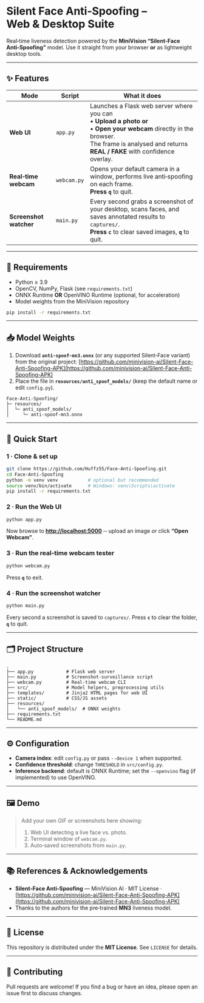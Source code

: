# Silent Face Anti‑Spoofing – Web & Desktop Suite

Real‑time liveness detection powered by the **MiniVision “Silent‑Face Anti‑Spoofing”** model. Use it straight from your browser **or** as lightweight desktop tools.

---

## ✨ Features

| Mode                   | Script      | What it does                                                                                                                                                                                              |
| ---------------------- | ----------- | --------------------------------------------------------------------------------------------------------------------------------------------------------------------------------------------------------- |
| **Web UI**             | `app.py`    | Launches a Flask web server where you can<br>▪ **Upload a photo** **or**<br>▪ **Open your webcam** directly in the browser.<br>The frame is analysed and returns **REAL / FAKE** with confidence overlay. |
| **Real‑time webcam**   | `webcam.py` | Opens your default camera in a window, performs live anti‑spoofing on each frame. <br>**Press `q`** to quit.                                                                                              |
| **Screenshot watcher** | `main.py`   | Every second grabs a screenshot of your desktop, scans faces, and saves annotated results to `captures/`. <br>**Press `c`** to clear saved images, **`q`** to quit.                                       |

---

## 🔧 Requirements

* Python ≥ 3.9
* OpenCV, NumPy, Flask (see `requirements.txt`)
* ONNX Runtime **OR** OpenVINO Runtime (optional, for acceleration)
* Model weights from the MiniVision repository

```bash
pip install -r requirements.txt
```

---

## 📥 Model Weights

1. Download **`anti-spoof-mn3.onnx`** (or any supported Silent‑Face variant) from the original project: [https://github.com/minivision-ai/Silent-Face-Anti-Spoofing-APK](https://github.com/minivision-ai/Silent-Face-Anti-Spoofing-APK)
2. Place the file in **`resources/anti_spoof_models/`** (keep the default name or edit `config.py`).

```
Face-Anti-Spoofing/
├─ resources/
│  └─ anti_spoof_models/
│     └─ anti-spoof-mn3.onnx
```

---

## 🚀 Quick Start

### 1 · Clone & set up

```bash
git clone https://github.com/Huffz55/Face-Anti-Spoofing.git
cd Face-Anti-Spoofing
python -m venv venv           # optional but recommended
source venv/bin/activate      # Windows: venv\Scripts\activate
pip install -r requirements.txt
```

### 2 · Run the Web UI

```bash
python app.py
```

Now browse to **[http://localhost:5000](http://localhost:5000)** ─ upload an image *or* click **“Open Webcam”**.

### 3 · Run the real‑time webcam tester

```bash
python webcam.py
```

Press **`q`** to exit.

### 4 · Run the screenshot watcher

```bash
python main.py
```

Every second a screenshot is saved to `captures/`. Press **`c`** to clear the folder, **`q`** to quit.

---

## 🗂️ Project Structure

```
.
├── app.py            # Flask web server
├── main.py           # Screenshot‑surveillance script
├── webcam.py         # Real‑time webcam CLI
├── src/              # Model helpers, preprocessing utils
├── templates/        # Jinja2 HTML pages for web UI
├── static/           # CSS/JS assets
├── resources/
│   └── anti_spoof_models/  # ONNX weights
├── requirements.txt
└── README.md
```

---

## ⚙️ Configuration

* **Camera index**: edit `config.py` or pass `--device 1` when supported.
* **Confidence threshold**: change `THRESHOLD` in `src/config.py`.
* **Inference backend**: default is ONNX Runtime; set the `--openvino` flag (if implemented) to use OpenVINO.

---

## 🖼️ Demo

> Add your own GIF or screenshots here showing:
>
> 1. Web UI detecting a live face vs. photo.
> 2. Terminal window of `webcam.py`.
> 3. Auto‑saved screenshots from `main.py`.

---

## 📚 References & Acknowledgements

* **Silent‑Face Anti‑Spoofing** — MiniVision AI · MIT License · [https://github.com/minivision-ai/Silent-Face-Anti-Spoofing-APK](https://github.com/minivision-ai/Silent-Face-Anti-Spoofing-APK)
* Thanks to the authors for the pre‑trained **MN3** liveness model.

---

## 📝 License

This repository is distributed under the **MIT License**.  See `LICENSE` for details.

---

## 🤝 Contributing

Pull requests are welcome! If you find a bug or have an idea, please open an issue first to discuss changes.
